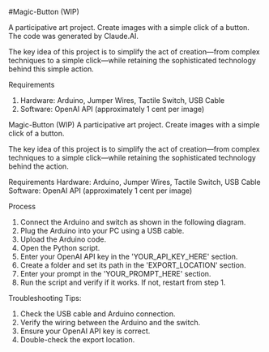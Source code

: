 #Magic-Button (WIP)

A participative art project.
Create images with a simple click of a button.
The code was generated by Claude.AI.

The key idea of this project is to simplify the act of creation—from complex techniques to a simple click—while retaining the sophisticated technology behind this simple action.

Requirements
1. Hardware: Arduino, Jumper Wires, Tactile Switch, USB Cable
2. Software: OpenAI API (approximately 1 cent per image)

Magic-Button (WIP)
A participative art project.
Create images with a simple click of a button.

The key idea of this project is to simplify the act of creation—from complex techniques to a simple click—while retaining the sophisticated technology behind the action.

Requirements
Hardware: Arduino, Jumper Wires, Tactile Switch, USB Cable
Software: OpenAI API (approximately 1 cent per image)

Process
1. Connect the Arduino and switch as shown in the following diagram.
2. Plug the Arduino into your PC using a USB cable.
3. Upload the Arduino code.
4. Open the Python script.
5. Enter your OpenAI API key in the 'YOUR_API_KEY_HERE' section.
6. Create a folder and set its path in the 'EXPORT_LOCATION' section.
7. Enter your prompt in the 'YOUR_PROMPT_HERE' section.
8. Run the script and verify if it works. If not, restart from step 1.

Troubleshooting Tips:
1. Check the USB cable and Arduino connection.
2. Verify the wiring between the Arduino and the switch.
3. Ensure your OpenAI API key is correct.
4. Double-check the export location.
